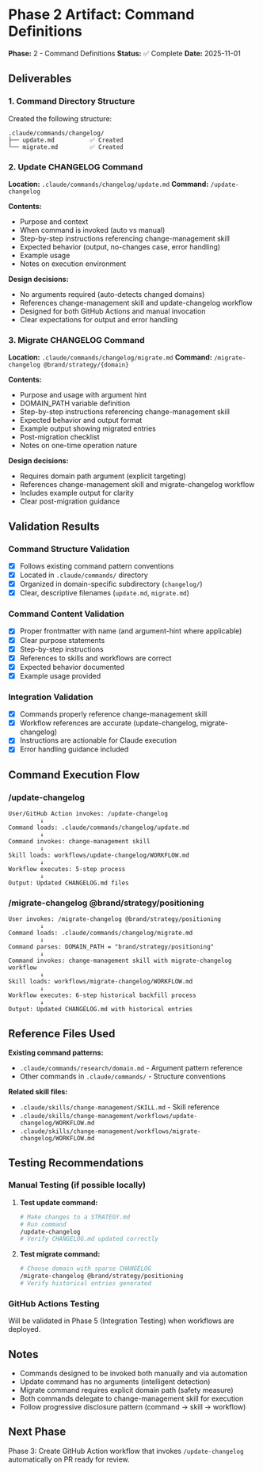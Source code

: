 # Phase 2 Artifact: Command Definitions

**Phase:** 2 - Command Definitions
**Status:** ✅ Complete
**Date:** 2025-11-01

## Deliverables

### 1. Command Directory Structure

Created the following structure:

```
.claude/commands/changelog/
├── update.md          ✅ Created
└── migrate.md         ✅ Created
```

### 2. Update CHANGELOG Command

**Location:** `.claude/commands/changelog/update.md`
**Command:** `/update-changelog`

**Contents:**
- Purpose and context
- When command is invoked (auto vs manual)
- Step-by-step instructions referencing change-management skill
- Expected behavior (output, no-changes case, error handling)
- Example usage
- Notes on execution environment

**Design decisions:**
- No arguments required (auto-detects changed domains)
- References change-management skill and update-changelog workflow
- Designed for both GitHub Actions and manual invocation
- Clear expectations for output and error handling

### 3. Migrate CHANGELOG Command

**Location:** `.claude/commands/changelog/migrate.md`
**Command:** `/migrate-changelog @brand/strategy/{domain}`

**Contents:**
- Purpose and usage with argument hint
- DOMAIN_PATH variable definition
- Step-by-step instructions referencing change-management skill
- Expected behavior and output format
- Example output showing migrated entries
- Post-migration checklist
- Notes on one-time operation nature

**Design decisions:**
- Requires domain path argument (explicit targeting)
- References change-management skill and migrate-changelog workflow
- Includes example output for clarity
- Clear post-migration guidance

## Validation Results

### Command Structure Validation
- [x] Follows existing command pattern conventions
- [x] Located in `.claude/commands/` directory
- [x] Organized in domain-specific subdirectory (`changelog/`)
- [x] Clear, descriptive filenames (`update.md`, `migrate.md`)

### Command Content Validation
- [x] Proper frontmatter with name (and argument-hint where applicable)
- [x] Clear purpose statements
- [x] Step-by-step instructions
- [x] References to skills and workflows are correct
- [x] Expected behavior documented
- [x] Example usage provided

### Integration Validation
- [x] Commands properly reference change-management skill
- [x] Workflow references are accurate (update-changelog, migrate-changelog)
- [x] Instructions are actionable for Claude execution
- [x] Error handling guidance included

## Command Execution Flow

### /update-changelog

```
User/GitHub Action invokes: /update-changelog
         ↓
Command loads: .claude/commands/changelog/update.md
         ↓
Command invokes: change-management skill
         ↓
Skill loads: workflows/update-changelog/WORKFLOW.md
         ↓
Workflow executes: 5-step process
         ↓
Output: Updated CHANGELOG.md files
```

### /migrate-changelog @brand/strategy/positioning

```
User invokes: /migrate-changelog @brand/strategy/positioning
         ↓
Command loads: .claude/commands/changelog/migrate.md
         ↓
Command parses: DOMAIN_PATH = "brand/strategy/positioning"
         ↓
Command invokes: change-management skill with migrate-changelog workflow
         ↓
Skill loads: workflows/migrate-changelog/WORKFLOW.md
         ↓
Workflow executes: 6-step historical backfill process
         ↓
Output: Updated CHANGELOG.md with historical entries
```

## Reference Files Used

**Existing command patterns:**
- `.claude/commands/research/domain.md` - Argument pattern reference
- Other commands in `.claude/commands/` - Structure conventions

**Related skill files:**
- `.claude/skills/change-management/SKILL.md` - Skill reference
- `.claude/skills/change-management/workflows/update-changelog/WORKFLOW.md`
- `.claude/skills/change-management/workflows/migrate-changelog/WORKFLOW.md`

## Testing Recommendations

### Manual Testing (if possible locally)

1. **Test update command:**
   ```bash
   # Make changes to a STRATEGY.md
   # Run command
   /update-changelog
   # Verify CHANGELOG.md updated correctly
   ```

2. **Test migrate command:**
   ```bash
   # Choose domain with sparse CHANGELOG
   /migrate-changelog @brand/strategy/positioning
   # Verify historical entries generated
   ```

### GitHub Actions Testing

Will be validated in Phase 5 (Integration Testing) when workflows are deployed.

## Notes

- Commands designed to be invoked both manually and via automation
- Update command has no arguments (intelligent detection)
- Migrate command requires explicit domain path (safety measure)
- Both commands delegate to change-management skill for execution
- Follow progressive disclosure pattern (command → skill → workflow)

## Next Phase

Phase 3: Create GitHub Action workflow that invokes `/update-changelog` automatically on PR ready for review.
